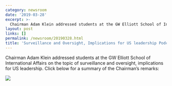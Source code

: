 ```yaml
---
category: newsroom
date: '2019-03-28'
excerpt: >-
  Chairman Adam Klein addressed students at the GW Elliott School of International Affairs
layout: post
links: []
permalink: /newsroom/20190328.html
title: 'Surveillance and Oversight, Implications for US leadership Podcast'
---
```



Chairman Adam Klein addressed students at the GW Elliott School of International Affairs on the topic of surveillance and oversight, implications for US leadership. Click below for a summary of the Chairman’s remarks:

[![](http://img.youtube.com/vi/Q7JzdIA9Z1E/0.jpg)](http://www.youtube.com/watch?v=Q7JzdIA9Z1E&feature=youtu.be "Click here for a podcast summary of the Chairman’s remarks")
